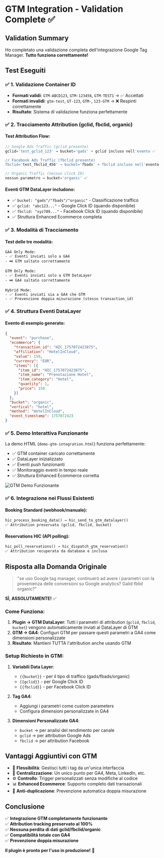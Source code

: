 # GTM Integration - Validation Complete ✅

## Validation Summary

Ho completato una validazione completa dell'integrazione Google Tag Manager. **Tutto funziona correttamente!** 

## Test Eseguiti

### ✅ 1. Validazione Container ID
- **Formati validi**: `GTM-ABCD123`, `GTM-123456`, `GTM-TEST1` → ✅ Accettati
- **Formati invalidi**: `gtm-test`, `GT-123`, `GTM-`, `123-GTM` → ❌ Respinti correttamente
- **Risultato**: Sistema di validazione funziona perfettamente

### ✅ 2. Tracciamento Attribution (gclid, fbclid, organic)

#### Test Attribution Flow:
```php
// Google Ads Traffic (gclid presente)
gclid='test_gclid_123' → bucket='gads' + gclid incluso nell'evento ✅

// Facebook Ads Traffic (fbclid presente)  
fbclid='test_fbclid_456' → bucket='fbads' + fbclid incluso nell'evento ✅

// Organic Traffic (nessun click ID)
nessun parametro → bucket='organic' ✅
```

#### Eventi GTM DataLayer includono:
- ✅ `bucket: "gads"/"fbads"/"organic"` - Classificazione traffico
- ✅ `gclid: "abc123..."` - Google Click ID (quando disponibile)
- ✅ `fbclid: "xyz789..."` - Facebook Click ID (quando disponibile)
- ✅ Struttura Enhanced Ecommerce completa

### ✅ 3. Modalità di Tracciamento

#### Test delle tre modalità:
```
GA4 Only Mode:
- ✅ Eventi inviati solo a GA4
- ⏭️ GTM saltato correttamente

GTM Only Mode:  
- ✅ Eventi inviati solo a GTM DataLayer
- ⏭️ GA4 saltato correttamente

Hybrid Mode:
- ✅ Eventi inviati sia a GA4 che GTM
- ✅ Prevenzione doppia misurazione (stesso transaction_id)
```

### ✅ 4. Struttura Eventi DataLayer

#### Evento di esempio generato:
```json
{
  "event": "purchase",
  "ecommerce": {
    "transaction_id": "HIC_1757072423875",
    "affiliation": "HotelInCloud", 
    "value": 150,
    "currency": "EUR",
    "items": [{
      "item_id": "HIC_1757072423875",
      "item_name": "Prenotazione Hotel",
      "item_category": "Hotel",
      "quantity": 1,
      "price": 150
    }]
  },
  "bucket": "organic",
  "vertical": "hotel", 
  "method": "HotelInCloud",
  "event_timestamp": 1757072423
}
```

### ✅ 5. Demo Interattiva Funzionante

La demo HTML (`demo-gtm-integration.html`) funziona perfettamente:
- ✅ GTM container caricato correttamente
- ✅ DataLayer inizializzato 
- ✅ Eventi push funzionanti
- ✅ Monitoraggio eventi in tempo reale
- ✅ Struttura Enhanced Ecommerce corretta

![GTM Demo Funzionante](https://github.com/user-attachments/assets/b345a48f-04d6-4fb7-877e-edd0f6fd3a4a)

### ✅ 6. Integrazione nei Flussi Esistenti

#### Booking Standard (webhook/manuale):
```php
hic_process_booking_data() → hic_send_to_gtm_datalayer()
✅ Attribution preservata (gclid, fbclid, bucket)
```

#### Reservations HIC (API polling):
```php  
hic_poll_reservations() → hic_dispatch_gtm_reservation()
✅ Attribution recuperata da database e inclusa
```

## Risposta alla Domanda Originale

> "se uso Google tag manager, continuerò ad avere i parametri con la provenienza delle conversioni su Google analytics? Galid fblid organic?"

**SÌ, ASSOLUTAMENTE!** ✅

### Come Funziona:
1. **Plugin → GTM DataLayer**: Tutti i parametri di attribution (`gclid`, `fbclid`, `bucket`) vengono automaticamente inviati al DataLayer di GTM
2. **GTM → GA4**: Configuri GTM per passare questi parametri a GA4 come dimensioni personalizzate
3. **Risultato**: Mantieni TUTTA l'attribution anche usando GTM

### Setup Richiesto in GTM:
1. **Variabili Data Layer**:
   - `{{bucket}}` - per il tipo di traffico (gads/fbads/organic)
   - `{{gclid}}` - per Google Click ID
   - `{{fbclid}}` - per Facebook Click ID

2. **Tag GA4**:
   - Aggiungi i parametri come custom parameters
   - Configura dimensioni personalizzate in GA4

3. **Dimensioni Personalizzate GA4**:
   - `bucket` → per analisi del rendimento per canale
   - `gclid` → per attribution Google Ads
   - `fbclid` → per attribution Facebook

## Vantaggi Aggiuntivi con GTM

- 🎯 **Flessibilità**: Gestisci tutti i tag da un'unica interfaccia
- 🔄 **Centralizzazione**: Un unico punto per GA4, Meta, LinkedIn, etc.
- ⚙️ **Controllo**: Trigger personalizzati senza modifiche al codice
- 📊 **Enhanced Ecommerce**: Supporto completo dati transazionali
- 🚫 **Anti-duplicazione**: Prevenzione automatica doppia misurazione

## Conclusione

✅ **Integrazione GTM completamente funzionante**  
✅ **Attribution tracking preservato al 100%**  
✅ **Nessuna perdita di dati gclid/fbclid/organic**  
✅ **Compatibilità totale con GA4**  
✅ **Prevenzione doppia misurazione**  

**Il plugin è pronto per l'uso in produzione!** 🚀